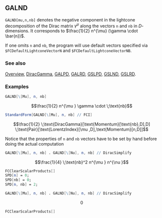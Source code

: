 ```mathematica
 
```

## GALND

`GALND[mu,n,nb]` denotes the negative component in the lightcone decomposition of the Dirac matrix $\gamma^{\mu }$  along the vectors `n` and `nb`  in $D$-dimensions. It corresponds to $\frac{1}{2} n^{\mu} (\gamma \cdot \bar{n})$.

If one omits `n` and `nb`, the program will use default vectors specified via `$FCDefaultLightconeVectorN` and `$FCDefaultLightconeVectorNB`.

### See also

[Overview](Extra/FeynCalc.md), [DiracGamma](DiracGamma.md), [GALPD](GALPD.md), [GALRD](GALRD.md), [GSLPD](GSLPD.md), [GSLND](GSLND.md), [GSLRD](GSLRD.md).

### Examples

```mathematica
GALND[\[Mu], n, nb]
```

$$\frac{1}{2} n^{\mu } \gamma \cdot \;\text{nb}$$

```mathematica
StandardForm[GALND[\[Mu], n, nb] // FCI]
```

$$\frac{1}{2} \;\text{DiracGamma}[\text{Momentum}[\text{nb},D],D] \;\text{Pair}[\text{LorentzIndex}[\mu ,D],\text{Momentum}[n,D]]$$

Notice that the properties of `n` and `nb` vectors have to be set by hand before doing the actual computation

```mathematica
GALND[\[Mu], n, nb] . GALND[\[Nu], n, nb] // DiracSimplify
```

$$\frac{1}{4} \;\text{nb}^2 n^{\mu } n^{\nu }$$

```mathematica
FCClearScalarProducts[]
SPD[n] = 0;
SPD[nb] = 0;
SPD[n, nb] = 2;
```

```mathematica
GALND[\[Mu], n, nb] . GALND[\[Nu], n, nb] // DiracSimplify
```

$$0$$

```mathematica
FCClearScalarProducts[]
```